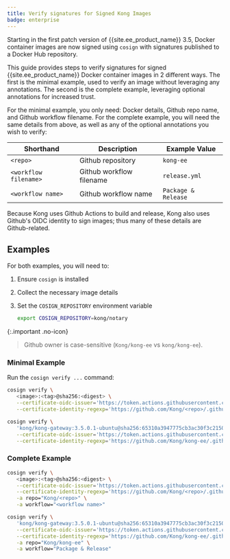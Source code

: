 ```yaml
---
title: Verify signatures for Signed Kong Images
badge: enterprise
---
```


Starting in the first patch version of {{site.ee_product_name}} 3.5, Docker container images are now signed using `cosign` with signatures published to a Docker Hub repository.

This guide provides steps to verify signatures for signed {{site.ee_product_name}} Docker container images in 2 different ways. The first is the minimal example, used to verify an image without leveraging any annotations. The second is the complete example, leveraging optional annotations for increased trust.

For the minimal example, you only need: Docker details, Github repo name, and Github workflow filename.
For the complete example, you will need the same details from above, as well as any of the optional annotations you wish to verify:

| Shorthand | Description | Example Value |
|---|---|---|
| `<repo>` | Github repository | `kong-ee` |
| `<workflow filename>` | Github workflow filename | `release.yml` |
| `<workflow name>` | Github workflow name | `Package & Release` |

Because Kong uses Github Actions to build and release, Kong also uses Github's OIDC identity to sign images; thus many of these details are Github-related.

## Examples

For both examples, you will need to:

1. Ensure `cosign` is installed

2. Collect the necessary image details

3. Set the `COSIGN_REPOSITORY` environment variable

   ```sh
   export COSIGN_REPOSITORY=kong/notary
   ```

{:.important .no-icon}
> Github owner is case-sensitive (`Kong/kong-ee` vs `kong/kong-ee`).

### Minimal Example

Run the `cosign verify ...` command:

```sh
cosign verify \
   <image>:<tag>@sha256:<digest> \
   --certificate-oidc-issuer='https://token.actions.githubusercontent.com' \
   --certificate-identity-regexp='https://github.com/Kong/<repo>/.github/workflows/<workflow filename>*'
```

```sh
cosign verify \
   'kong/kong-gateway:3.5.0.1-ubuntu@sha256:65310a3947775cb3ac30f3c21504c2c8d28a688825b2256a40678bc2cbee1189' \
   --certificate-oidc-issuer='https://token.actions.githubusercontent.com' \
   --certificate-identity-regexp='https://github.com/Kong/kong-ee/.github/workflows/release.yml*'
```

### Complete Example

```sh
cosign verify \
   <image>:<tag>@sha256:<digest> \
   --certificate-oidc-issuer='https://token.actions.githubusercontent.com' \
   --certificate-identity-regexp='https://github.com/Kong/<repo>/.github/workflows/<workflow filename>*' \
   -a repo="Kong/<repo>" \
   -a workflow="<workflow name>"
```

```sh
cosign verify \
   'kong/kong-gateway:3.5.0.1-ubuntu@sha256:65310a3947775cb3ac30f3c21504c2c8d28a688825b2256a40678bc2cbee1189' \
   --certificate-oidc-issuer='https://token.actions.githubusercontent.com' \
   --certificate-identity-regexp='https://github.com/Kong/kong-ee/.github/workflows/release.yml*' \
   -a repo="Kong/kong-ee" \
   -a workflow="Package & Release"
```
